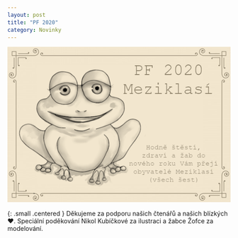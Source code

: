```yaml
---
layout: post
title: "PF 2020"
category: Novinky
---
```


![PF 2020 Meziklasí](/assets/img/PF-2020.png)

{: .small .centered }
Děkujeme za podporu našich čtenářů a našich blízkých ♥️.
Speciální poděkování Nikol Kubíčkové za ilustraci a žabce Žofce za modelování.

